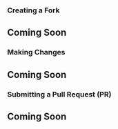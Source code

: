 ### Creating a Fork
## Coming Soon

### Making Changes
## Coming Soon

### Submitting a Pull Request (PR)
## Coming Soon
